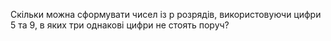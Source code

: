 Скільки можна сформувати чисел із р розрядів, використовуючи цифри 5 та 9, в яких три однакові цифри не стоять поруч?

